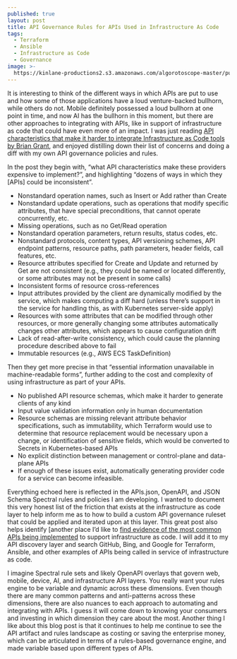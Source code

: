 ```yaml
---
published: true
layout: post
title: API Governance Rules for APIs Used in Infrastructure As Code
tags:
  - Terraform
  - Ansible
  - Infrastructure as Code
  - Governance
image: >-
  https://kinlane-productions2.s3.amazonaws.com/algorotoscope-master/purple-circuit-statue-supreme-court.jpg
---
```

It is interesting to think of the different ways in which APIs are put to use and how some of those applications have a loud venture-backed bullhorn, while others do not. Mobile definitely possessed a loud bullhorn at one point in time, and now AI has the bullhorn in this moment, but there are other approaches to integrating with APIs, like in support of infrastructure as code that could have even more of an impact. I was just reading [API characteristics that make it harder to integrate Infrastructure as Code tools by Brian Grant](https://itnext.io/api-characteristics-that-make-it-easier-or-harder-to-integrate-infrastructure-as-code-tools-7a1910e6ed94), and enjoyed distilling down their list of concerns and doing a diff with my own API governance policies and rules. 

In the post they begin with, “what API characteristics make these providers expensive to implement?”, and highlighting “dozens of ways in which they [APIs] could be inconsistent”.

- Nonstandard operation names, such as Insert or Add rather than Create
- Nonstandard update operations, such as operations that modify specific attributes, that have special preconditions, that cannot operate concurrently, etc.
- Missing operations, such as no Get/Read operation
- Nonstandard operation parameters, return results, status codes, etc.
- Nonstandard protocols, content types, API versioning schemes, API endpoint patterns, resource paths, path parameters, header fields, call features, etc.
- Resource attributes specified for Create and Update and returned by Get are not consistent (e.g., they could be named or located differently, or some attributes may not be present in some calls)
- Inconsistent forms of resource cross-references
- Input attributes provided by the client are dynamically modified by the service, which makes computing a diff hard (unless there’s support in the service for handling this, as with Kubernetes server-side apply)
- Resources with some attributes that can be modified through other resources, or more generally changing some attributes automatically changes other attributes, which appears to cause configuration drift
- Lack of read-after-write consistency, which could cause the planning procedure described above to fail
- Immutable resources (e.g., AWS ECS TaskDefinition)

Then they get more precise in that “essential information unavailable in machine-readable forms”, further adding to the cost and complexity of using infrastructure as part of your APIs.

- No published API resource schemas, which make it harder to generate clients of any kind
- Input value validation information only in human documentation
- Resource schemas are missing relevant attribute behavior specifications, such as immutability, which Terraform would use to determine that resource replacement would be necessary upon a change, or identification of sensitive fields, which would be converted to Secrets in Kubernetes-based APIs
- No explicit distinction between management or control-plane and data-plane APIs
- If enough of these issues exist, automatically generating provider code for a service can become infeasible.

Everything echoed here is reflected in the APIs.json, OpenAPI, and JSON Schema Spectral rules and policies I am developing. I wanted to document this very honest list of the friction that exists at the infrastructure as code layer to help inform me as to how to build a custom API governance ruleset that could be applied and iterated upon at this layer. This great post also helps identify [another place I’d like to [find evidence of the most common APIs being implemented](https://apievangelist.com/2024/11/20/where-is-the-api-evidence/) to support infrastructure as code. I will add it to my API discovery layer and search GitHub, Bing, and Google for Terraform, Ansible, and other examples of APIs being called in service of infrastructure as code. 

I imagine Spectral rule sets and likely OpenAPI overlays that govern web, mobile, device, AI, and infrastructure API layers. You really want your rules engine to be variable and dynamic across these dimensions. Even though there are many common patterns and anti-patterns across these dimensions, there are also nuances to each approach to automating and integrating with APIs. I guess it will come down to knowing your consumers and investing in which dimension they care about the most. Another thing I like about this blog post is that it continues to help me continue to see the API artifact and rules landscape as costing or saving the enterprise money, which can be articulated in terms of a rules-based governance engine, and made variable based upon different types of APIs.